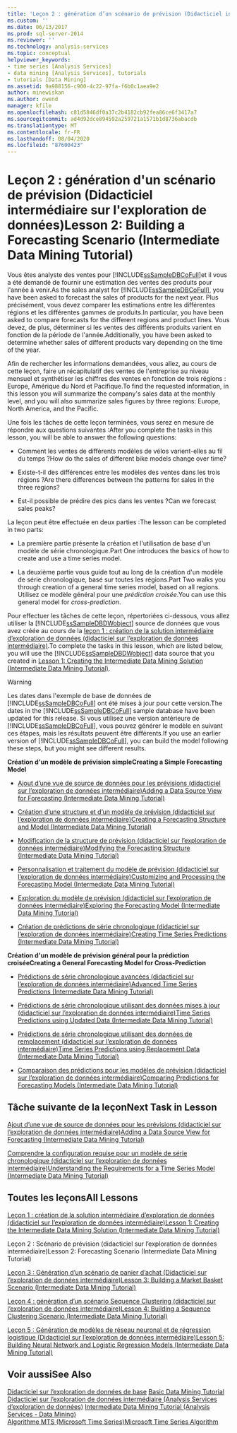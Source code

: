 ```yaml
---
title: 'Leçon 2 : génération d’un scénario de prévision (Didacticiel intermédiaire sur l’exploration de données) | Microsoft Docs'
ms.custom: ''
ms.date: 06/13/2017
ms.prod: sql-server-2014
ms.reviewer: ''
ms.technology: analysis-services
ms.topic: conceptual
helpviewer_keywords:
- time series [Analysis Services]
- data mining [Analysis Services], tutorials
- tutorials [Data Mining]
ms.assetid: 9a988156-c900-4c22-97fa-f6b0c1aea9e2
author: minewiskan
ms.author: owend
manager: kfile
ms.openlocfilehash: c81d5846df0a37c2b4182cb92fea86ce6f3417a7
ms.sourcegitcommit: ad4d92dce894592a259721a1571b1d8736abacdb
ms.translationtype: MT
ms.contentlocale: fr-FR
ms.lasthandoff: 08/04/2020
ms.locfileid: "87600423"
---
```

# <a name="lesson-2-building-a-forecasting-scenario-intermediate-data-mining-tutorial"></a><span data-ttu-id="286f2-102">Leçon 2 : génération d'un scénario de prévision (Didacticiel intermédiaire sur l'exploration de données)</span><span class="sxs-lookup"><span data-stu-id="286f2-102">Lesson 2: Building a Forecasting Scenario (Intermediate Data Mining Tutorial)</span></span>
  <span data-ttu-id="286f2-103">Vous êtes analyste des ventes pour [!INCLUDE[ssSampleDBCoFull](../includes/sssampledbcofull-md.md)]et il vous a été demandé de fournir une estimation des ventes des produits pour l'année à venir.</span><span class="sxs-lookup"><span data-stu-id="286f2-103">As the sales analyst for [!INCLUDE[ssSampleDBCoFull](../includes/sssampledbcofull-md.md)], you have been asked to forecast the sales of products for the next year.</span></span> <span data-ttu-id="286f2-104">Plus précisément, vous devez comparer les estimations entre les différentes régions et les différentes gammes de produits.</span><span class="sxs-lookup"><span data-stu-id="286f2-104">In particular, you have been asked to compare forecasts for the different regions and product lines.</span></span> <span data-ttu-id="286f2-105">Vous devez, de plus, déterminer si les ventes des différents produits varient en fonction de la période de l'année.</span><span class="sxs-lookup"><span data-stu-id="286f2-105">Additionally, you have been asked to determine whether sales of different products vary depending on the time of the year.</span></span>  
  
 <span data-ttu-id="286f2-106">Afin de rechercher les informations demandées, vous allez, au cours de cette leçon, faire un récapitulatif des ventes de l'entreprise au niveau mensuel et synthétiser les chiffres des ventes en fonction de trois régions : Europe, Amérique du Nord et Pacifique.</span><span class="sxs-lookup"><span data-stu-id="286f2-106">To find the requested information, in this lesson you will summarize the company's sales data at the monthly level, and you will also summarize sales figures by three regions: Europe, North America, and the Pacific.</span></span>  
  
 <span data-ttu-id="286f2-107">Une fois les tâches de cette leçon terminées, vous serez en mesure de répondre aux questions suivantes :</span><span class="sxs-lookup"><span data-stu-id="286f2-107">After you complete the tasks in this lesson, you will be able to answer the following questions:</span></span>  
  
-   <span data-ttu-id="286f2-108">Comment les ventes de différents modèles de vélos varient-elles au fil du temps ?</span><span class="sxs-lookup"><span data-stu-id="286f2-108">How do the sales of different bike models change over time?</span></span>  
  
-   <span data-ttu-id="286f2-109">Existe-t-il des différences entre les modèles des ventes dans les trois régions ?</span><span class="sxs-lookup"><span data-stu-id="286f2-109">Are there differences between the patterns for sales in the three regions?</span></span>  
  
-   <span data-ttu-id="286f2-110">Est-il possible de prédire des pics dans les ventes ?</span><span class="sxs-lookup"><span data-stu-id="286f2-110">Can we forecast sales peaks?</span></span>  
  
 <span data-ttu-id="286f2-111">La leçon peut être effectuée en deux parties :</span><span class="sxs-lookup"><span data-stu-id="286f2-111">The lesson can be completed in two parts:</span></span>  
  
-   <span data-ttu-id="286f2-112">La première partie présente la création et l'utilisation de base d'un modèle de série chronologique.</span><span class="sxs-lookup"><span data-stu-id="286f2-112">Part One introduces the basics of how to create and use a time series model.</span></span>  
  
-   <span data-ttu-id="286f2-113">La deuxième partie vous guide tout au long de la création d'un modèle de série chronologique, basé sur toutes les régions.</span><span class="sxs-lookup"><span data-stu-id="286f2-113">Part Two walks you through creation of a general time series model, based on all regions.</span></span> <span data-ttu-id="286f2-114">Utilisez ce modèle général pour une *prédiction croisée*.</span><span class="sxs-lookup"><span data-stu-id="286f2-114">You can use this general model for *cross-prediction*.</span></span>  
  
 <span data-ttu-id="286f2-115">Pour effectuer les tâches de cette leçon, répertoriées ci-dessous, vous allez utiliser la [!INCLUDE[ssSampleDBDWobject](../includes/sssampledbdwobject-md.md)] source de données que vous avez créée au cours de la [leçon 1 : création de la solution intermédiaire d’exploration de données &#40;didacticiel sur l’exploration de données intermédiaire&#41;](../../2014/tutorials/lesson-1-create-solution-intermediate-data-mining-tutorial.md).</span><span class="sxs-lookup"><span data-stu-id="286f2-115">To complete the tasks in this lesson, which are listed below, you will use the [!INCLUDE[ssSampleDBDWobject](../includes/sssampledbdwobject-md.md)] data source that you created in [Lesson 1: Creating the Intermediate Data Mining Solution &#40;Intermediate Data Mining Tutorial&#41;](../../2014/tutorials/lesson-1-create-solution-intermediate-data-mining-tutorial.md).</span></span>  
  
> [!WARNING]  
>  <span data-ttu-id="286f2-116">Les dates dans l'exemple de base de données de [!INCLUDE[ssSampleDBCoFull](../includes/sssampledbcofull-md.md)] ont été mises à jour pour cette version.</span><span class="sxs-lookup"><span data-stu-id="286f2-116">The dates in the [!INCLUDE[ssSampleDBCoFull](../includes/sssampledbcofull-md.md)] sample database have been updated for this release.</span></span> <span data-ttu-id="286f2-117">Si vous utilisez une version antérieure de [!INCLUDE[ssSampleDBCoFull](../includes/sssampledbcofull-md.md)], vous pouvez générer le modèle en suivant ces étapes, mais les résultats peuvent être différents.</span><span class="sxs-lookup"><span data-stu-id="286f2-117">If you use an earlier version of [!INCLUDE[ssSampleDBCoFull](../includes/sssampledbcofull-md.md)], you can build the model following these steps, but you might see different results.</span></span>  
  
 <span data-ttu-id="286f2-118">**Création d'un modèle de prévision simple**</span><span class="sxs-lookup"><span data-stu-id="286f2-118">**Creating a Simple Forecasting Model**</span></span>  
  
-   [<span data-ttu-id="286f2-119">Ajout d’une vue de source de données pour les prévisions &#40;didacticiel sur l’exploration de données intermédiaire&#41;</span><span class="sxs-lookup"><span data-stu-id="286f2-119">Adding a Data Source View for Forecasting &#40;Intermediate Data Mining Tutorial&#41;</span></span>](../../2014/tutorials/adding-a-data-source-view-for-forecasting-intermediate-data-mining-tutorial.md)  
  
-   [<span data-ttu-id="286f2-120">Création d’une structure et d’un modèle de prévision &#40;didacticiel sur l’exploration de données intermédiaire&#41;</span><span class="sxs-lookup"><span data-stu-id="286f2-120">Creating a Forecasting Structure and Model &#40;Intermediate Data Mining Tutorial&#41;</span></span>](../../2014/tutorials/creating-a-forecasting-structure-and-model-intermediate-data-mining-tutorial.md)  
  
-   [<span data-ttu-id="286f2-121">Modification de la structure de prévision &#40;didacticiel sur l’exploration de données intermédiaire&#41;</span><span class="sxs-lookup"><span data-stu-id="286f2-121">Modifying the Forecasting Structure &#40;Intermediate Data Mining Tutorial&#41;</span></span>](../../2014/tutorials/modifying-the-forecasting-structure-intermediate-data-mining-tutorial.md)  
  
-   [<span data-ttu-id="286f2-122">Personnalisation et traitement du modèle de prévision &#40;didacticiel sur l’exploration de données intermédiaire&#41;</span><span class="sxs-lookup"><span data-stu-id="286f2-122">Customizing and Processing the Forecasting Model &#40;Intermediate Data Mining Tutorial&#41;</span></span>](../../2014/tutorials/customize-process-forecasting-model-intermediate-data-mining-tutorial.md)  
  
-   [<span data-ttu-id="286f2-123">Exploration du modèle de prévision &#40;didacticiel sur l’exploration de données intermédiaire&#41;</span><span class="sxs-lookup"><span data-stu-id="286f2-123">Exploring the Forecasting Model &#40;Intermediate Data Mining Tutorial&#41;</span></span>](../../2014/tutorials/exploring-the-forecasting-model-intermediate-data-mining-tutorial.md)  
  
-   [<span data-ttu-id="286f2-124">Création de prédictions de série chronologique &#40;didacticiel sur l’exploration de données intermédiaire&#41;</span><span class="sxs-lookup"><span data-stu-id="286f2-124">Creating Time Series Predictions &#40;Intermediate Data Mining Tutorial&#41;</span></span>](../../2014/tutorials/creating-time-series-predictions-intermediate-data-mining-tutorial.md)  
  
 <span data-ttu-id="286f2-125">**Création d'un modèle de prévision général pour la prédiction croisée**</span><span class="sxs-lookup"><span data-stu-id="286f2-125">**Creating a General Forecasting Model for Cross-Prediction**</span></span>  
  
-   [<span data-ttu-id="286f2-126">Prédictions de série chronologique avancées &#40;didacticiel sur l’exploration de données intermédiaire&#41;</span><span class="sxs-lookup"><span data-stu-id="286f2-126">Advanced Time Series Predictions &#40;Intermediate Data Mining Tutorial&#41;</span></span>](../../2014/tutorials/advanced-time-series-predictions-intermediate-data-mining-tutorial.md)  
  
-   [<span data-ttu-id="286f2-127">Prédictions de série chronologique utilisant des données mises à jour &#40;didacticiel sur l’exploration de données intermédiaire&#41;</span><span class="sxs-lookup"><span data-stu-id="286f2-127">Time Series Predictions using Updated Data &#40;Intermediate Data Mining Tutorial&#41;</span></span>](../../2014/tutorials/time-series-predictions-using-updated-data-intermediate-data-mining-tutorial.md)  
  
-   [<span data-ttu-id="286f2-128">Prédictions de série chronologique utilisant des données de remplacement &#40;didacticiel sur l’exploration de données intermédiaire&#41;</span><span class="sxs-lookup"><span data-stu-id="286f2-128">Time Series Predictions using Replacement Data &#40;Intermediate Data Mining Tutorial&#41;</span></span>](../../2014/tutorials/time-series-predictions-replacement-data-intermediate-data-mining.md)  
  
-   [<span data-ttu-id="286f2-129">Comparaison des prédictions pour les modèles de prévision &#40;didacticiel sur l’exploration de données intermédiaire&#41;</span><span class="sxs-lookup"><span data-stu-id="286f2-129">Comparing Predictions for Forecasting Models &#40;Intermediate Data Mining Tutorial&#41;</span></span>](../../2014/tutorials/comparing-predictions-for-forecasting-models-intermediate-data-mining-tutorial.md)  
  
## <a name="next-task-in-lesson"></a><span data-ttu-id="286f2-130">Tâche suivante de la leçon</span><span class="sxs-lookup"><span data-stu-id="286f2-130">Next Task in Lesson</span></span>  
 [<span data-ttu-id="286f2-131">Ajout d’une vue de source de données pour les prévisions &#40;didacticiel sur l’exploration de données intermédiaire&#41;</span><span class="sxs-lookup"><span data-stu-id="286f2-131">Adding a Data Source View for Forecasting &#40;Intermediate Data Mining Tutorial&#41;</span></span>](../../2014/tutorials/adding-a-data-source-view-for-forecasting-intermediate-data-mining-tutorial.md)  
  
 [<span data-ttu-id="286f2-132">Comprendre la configuration requise pour un modèle de série chronologique &#40;didacticiel sur l’exploration de données intermédiaire&#41;</span><span class="sxs-lookup"><span data-stu-id="286f2-132">Understanding the Requirements for a Time Series Model &#40;Intermediate Data Mining Tutorial&#41;</span></span>](../../2014/tutorials/time-series-model-requirements-intermediate-data-mining-tutorial.md)  
  
## <a name="all-lessons"></a><span data-ttu-id="286f2-133">Toutes les leçons</span><span class="sxs-lookup"><span data-stu-id="286f2-133">All Lessons</span></span>  
 [<span data-ttu-id="286f2-134">Leçon 1 : création de la solution intermédiaire d’exploration de données &#40;didacticiel sur l’exploration de données intermédiaire&#41;</span><span class="sxs-lookup"><span data-stu-id="286f2-134">Lesson 1: Creating the Intermediate Data Mining Solution &#40;Intermediate Data Mining Tutorial&#41;</span></span>](../../2014/tutorials/lesson-1-create-solution-intermediate-data-mining-tutorial.md)  
  
 <span data-ttu-id="286f2-135">Leçon 2 : Scénario de prévision (didacticiel sur l’exploration de données intermédiaire)</span><span class="sxs-lookup"><span data-stu-id="286f2-135">Lesson 2: Forecasting Scenario (Intermediate Data Mining Tutorial)</span></span>  
  
 [<span data-ttu-id="286f2-136">Leçon 3 : Génération d’un scénario de panier d’achat &#40;Didacticiel sur l’exploration de données intermédiaire&#41;</span><span class="sxs-lookup"><span data-stu-id="286f2-136">Lesson 3: Building a Market Basket Scenario &#40;Intermediate Data Mining Tutorial&#41;</span></span>](../../2014/tutorials/lesson-3-building-a-market-basket-scenario-intermediate-data-mining-tutorial.md)  
  
 [<span data-ttu-id="286f2-137">Leçon 4 : génération d’un scénario Sequence Clustering &#40;didacticiel sur l’exploration de données intermédiaire&#41;</span><span class="sxs-lookup"><span data-stu-id="286f2-137">Lesson 4: Building a Sequence Clustering Scenario &#40;Intermediate Data Mining Tutorial&#41;</span></span>](../../2014/tutorials/lesson-4-build-sequence-clustering-scenario-intermediate-data-mining.md)  
  
 [<span data-ttu-id="286f2-138">Leçon 5 : Génération de modèles de réseau neuronal et de régression logistique &#40;Didacticiel sur l’exploration de données intermédiaire&#41;</span><span class="sxs-lookup"><span data-stu-id="286f2-138">Lesson 5: Building Neural Network and Logistic Regression Models &#40;Intermediate Data Mining Tutorial&#41;</span></span>](../../2014/tutorials/lesson-5-build-models-intermediate-data-mining-tutorial.md)  
  
## <a name="see-also"></a><span data-ttu-id="286f2-139">Voir aussi</span><span class="sxs-lookup"><span data-stu-id="286f2-139">See Also</span></span>  
 <span data-ttu-id="286f2-140">[Didacticiel sur l’exploration de données de base](../../2014/tutorials/basic-data-mining-tutorial.md) </span><span class="sxs-lookup"><span data-stu-id="286f2-140">[Basic Data Mining Tutorial](../../2014/tutorials/basic-data-mining-tutorial.md) </span></span>  
 <span data-ttu-id="286f2-141">[Didacticiel sur l’exploration de données intermédiaire &#40;Analysis Services d’exploration de données&#41;](../../2014/tutorials/intermediate-data-mining-tutorial-analysis-services-data-mining.md) </span><span class="sxs-lookup"><span data-stu-id="286f2-141">[Intermediate Data Mining Tutorial &#40;Analysis Services - Data Mining&#41;](../../2014/tutorials/intermediate-data-mining-tutorial-analysis-services-data-mining.md) </span></span>  
 [<span data-ttu-id="286f2-142">Algorithme MTS (Microsoft Time Series)</span><span class="sxs-lookup"><span data-stu-id="286f2-142">Microsoft Time Series Algorithm</span></span>](../../2014/analysis-services/data-mining/microsoft-time-series-algorithm.md)  
  
  
